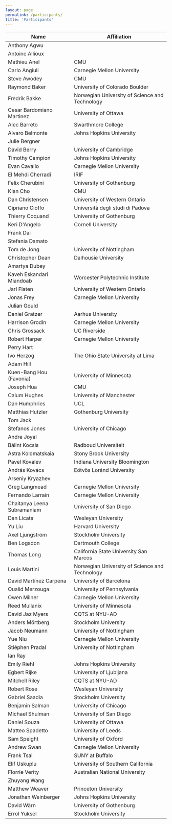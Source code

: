 ```yaml
---
layout: page
permalink: /participants/
title: 'Participants'
---
```


Name | Affiliation
---|---
Anthony Agwu | 
Antoine Allioux | 
Mathieu Anel | CMU
Carlo Angiuli | Carnegie Mellon University
Steve Awodey | CMU
Raymond Baker | University of Colorado Boulder
Fredrik Bakke | Norwegian University of Science and Technology
Cesar Bardomiano Martinez | University of Ottawa
Alec Barreto | Swarthmore College
Alvaro Belmonte | Johns Hopkins University
Julie Bergner | 
David Berry | University of Cambridge
Timothy Campion | Johns Hopkins University
Evan Cavallo | Carnegie Mellon University
El Mehdi Cherradi | IRIF
Felix Cherubini | University of Gothenburg
Kian Cho | CMU
Dan Christensen | University of Western Ontario
Cipriano Cioffo | Università degli studi di Padova
Thierry Coquand | University of Gothenburg
Keri D'Angelo | Cornell University
Frank Dai | 
Stefania Damato | 
Tom de Jong | University of Nottingham
Christopher Dean | Dalhousie University
Amartya Dubey | 
Kaveh Eskandari Miandoab | Worcester Polytechnic Institute
Jarl Flaten | University of Western Ontario
Jonas Frey | Carnegie Mellon University
Julian Gould | 
Daniel Gratzer | Aarhus University
Harrison Grodin | Carnegie Mellon University
Chris Grossack | UC Riverside
Robert Harper | Carnegie Mellon University
Perry Hart | 
Ivo Herzog | The Ohio State University at Lima
Adam Hill | 
Kuen-Bang Hou (Favonia) | University of Minnesota
Joseph Hua | CMU
Calum Hughes | University of Manchester
Dan Humphries | UCL
Matthias Hutzler | Gothenburg University
Tom Jack | 
Stefanos Jones | University of Chicago
Andre Joyal | 
Bálint Kocsis | Radboud Universiteit
Astra Kolomatskaia | Stony Brook University
Pavel Kovalev | Indiana University Bloomington
András Kovács | Eötvös Loránd University
Arseniy Kryazhev | 
Greg Langmead | Carnegie Mellon University
Fernando Larrain | Carnegie Mellon University
Chaitanya Leena Subramaniam | University of San Diego
Dan Licata | Wesleyan University
Yu Liu | Harvard University
Axel Ljungström | Stockholm University
Ben Logsdon | Dartmouth College
Thomas Long | California State University San Marcos
Louis Martini | Norwegian University of Science and Technology
David Martínez Carpena | University of Barcelona
Oualid Merzouga | University of Pennsylvania
Owen Milner | Carnegie Mellon University
Reed Mullanix | University of Minnesota
David Jaz Myers | CQTS at NYU-AD
Anders Mörtberg | Stockholm University
Jacob Neumann | University of Nottingham
Yue Niu | Carnegie Mellon University
Stiéphen Pradal | University of Nottingham
Ian Ray | 
Emily Riehl | Johns Hopkins University
Egbert Rijke | University of Ljubljana
Mitchell Riley | CQTS at NYU-AD
Robert Rose | Wesleyan University
Gabriel Saadia | Stockholm University
Benjamin Salman | University of Chicago
Michael Shulman | University of San Diego
Daniel Souza | University of Ottawa
Matteo Spadetto | University of Leeds
Sam Speight | University of Oxford
Andrew Swan | Carnegie Mellon University
Frank Tsai | SUNY at Buffalo
Elif Uskuplu | University of Southern California
Florrie Verity | Australian National University
Zhuyang Wang | 
Matthew Weaver | Princeton University
Jonathan Weinberger | Johns Hopkins University
David Wärn | University of Gothenburg
Errol Yuksel | Stockholm University
